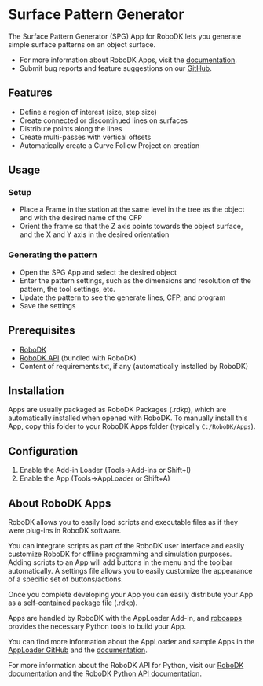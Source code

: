 # Surface Pattern Generator

The Surface Pattern Generator (SPG) App for RoboDK lets you generate simple surface patterns on an object surface.

- For more information about RoboDK Apps, visit the
[documentation](https://robodk.com/doc/en/PythonAPI/app.html).
- Submit bug reports and feature suggestions on our
[GitHub](https://github.com/RoboDK/Plug-In-Interface/issues).


## Features

- Define a region of interest (size, step size)
- Create connected or discontinued lines on surfaces
- Distribute points along the lines
- Create multi-passes with vertical offsets
- Automatically create a Curve Follow Project on creation


## Usage

### Setup
- Place a Frame in the station at the same level in the tree as the object and with the desired name of the CFP
- Orient the frame so that the Z axis points towards the object surface, and the X and Y axis in the desired orientation


### Generating the pattern
- Open the SPG App and select the desired object
- Enter the pattern settings, such as the dimensions and resolution of the pattern, the tool settings, etc.
- Update the pattern to see the generate lines, CFP, and program
- Save the settings


## Prerequisites
- [RoboDK](https://robodk.com/download)
- [RoboDK API](https://pypi.org/project/robodk/) (bundled with RoboDK)
- Content of requirements.txt, if any (automatically installed by RoboDK)


## Installation

Apps are usually packaged as RoboDK Packages (.rdkp), which are automatically installed when opened with RoboDK.
To manually install this App, copy this folder to your RoboDK Apps folder (typically `C:/RoboDK/Apps`).


## Configuration

1. Enable the Add-in Loader (Tools->Add-ins or Shift+I)
2. Enable the App (Tools->AppLoader or Shift+A)


## About RoboDK Apps

RoboDK allows you to easily load scripts and executable files as if they were plug-ins in RoboDK software.

You can integrate scripts as part of the RoboDK user interface and easily customize RoboDK for offline programming and simulation purposes. Adding scripts to an App will add buttons in the menu and the toolbar automatically. A settings file allows you to easily customize the appearance of a specific set of buttons/actions.

Once you complete developing your App you can easily distribute your App as a self-contained package file (.rdkp).

Apps are handled by RoboDK with the AppLoader Add-in, and [roboapps](https://robodk.com/doc/en/PythonAPI/robodk.html#roboapps-py) provides the necessary Python tools to build your App.

You can find more information about the AppLoader and sample Apps in the [AppLoader GitHub](https://github.com/RoboDK/Plug-In-Interface/tree/master/PluginAppLoader) and the [documentation](https://robodk.com/doc/en/PythonAPI/app.html).

For more information about the RoboDK API for Python, visit our [RoboDK documentation](https://robodk.com/doc/en/RoboDK-API.html) and the [RoboDK Python API documentation](https://robodk.com/doc/en/PythonAPI/index.html).
